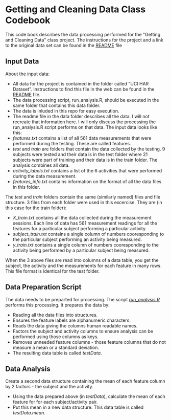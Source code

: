 # Getting and Cleaning Data Class Codebook

This code book describes the data processing performed for the "Getting and Cleaning Data" class project. The instructions for the project and a link to the original data set can be found in the [README](./README.md) file

## Input Data
About the input data:
* All data for the project is contained in the folder called "UCI HAR Dataset". Instructions to find this file in the web can be found in the [README](./README.md) file.
* The data processing script, run_analysis.R, should be executed in the same folder that contains this data folder.
* The data is inluded in this repo for easy execution.
* The readme file in the data folder describes all the data. I will not recreate that information here. I will only discuss the processing the run_analysis.R script performs on that data.
The input data looks like this:
* _features.txt_ contains a list of all 561 data measurements that were performed during the testing. These are called features.
* _test_ and _train_ are folders that contain the data collected by the testing. 9 subjects were tested and their data is in the test folder where 21 subjects were part of training and their data is in the train folder. The analysis combines all data.
* _activity_labels.txt_ contains a list of the 6 activities that were performed during the data measurement.
* _features_info.txt_ contains information on the format of all the data files in this folder.

The _test_ and _train_ folders contain the same (similarly named) files and file structure. 3 files from each folder were used in this excercise. They are (in this case for the train folder):
* _X_train.txt_ contains all the data collected during the measurement sessions. Each line of data has 561 measurement readings for all the features for a particular subject performing a particular activity.
* _subject_train.txt_ contains a single column of numbers cooresponding to the particular subject performing an activity being measured.
* _y_train.txt_ contains a single column of numbers cooresponding to the activity being performed by a particular subject being measured.

When the 3 above files are read into columns of a data table, you get the subject, the activity and the measurements for each feature in many rows. This file format is identical for the test folder.

## Data Preparation Script
The data needs to be preparted for processing. The script [_run_analysis.R_](run_analysis.R) performs this processing. It prepares the data by:
* Reading all the data files into structures.
* Ensures the feature labels are alphanumeric characters.
* Reads the data giving the columns human readable names.
* Factors the subject and activity columns to ensure analysis can be performed using those columns as keys.
* Removes unneeded feature columns - those feature columns that do not measure a mean or a standard deviation.
* The resulting data table is called _testData_.

## Data Analysis
Create a second data structure containing the mean of each feature column by 2 factors - the subject and the activity.
* Using the data prepared above (in _testData_), calculate the mean of each feature for for each subject/activity pair.
* Put this mean in a new data structure. This data table is called _testData.mean_.

